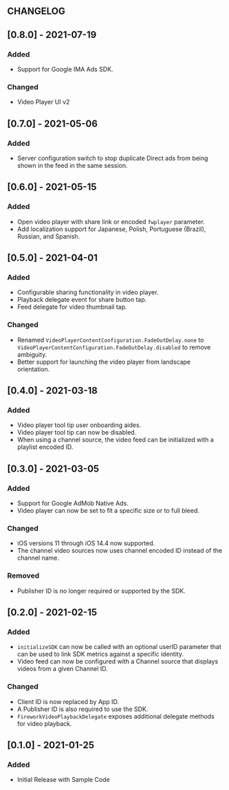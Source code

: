## CHANGELOG

## [0.8.0] - 2021-07-19

### Added

- Support for Google IMA Ads SDK.

### Changed

- Video Player UI v2

## [0.7.0] - 2021-05-06

### Added

- Server configuration switch to stop duplicate Direct ads from being shown in the feed in the same session.

## [0.6.0] - 2021-05-15

### Added

- Open video player with share link or encoded `fwplayer` parameter.
- Add localization support for Japanese, Polish, Portuguese (Brazil), Russian, and Spanish.

## [0.5.0] - 2021-04-01

### Added

- Configurable sharing functionality in video player.
- Playback delegate event for share button tap.
- Feed delegate for video thumbnail tap.

### Changed

- Renamed `VideoPlayerContentConfiguration.FadeOutDelay.none` to `VideoPlayerContentConfiguration.FadeOutDelay.disabled` to remove ambiguity.
- Better support for launching the video player from landscape orientation. 

## [0.4.0] - 2021-03-18

### Added

- Video player tool tip user onboarding aides.
- Video player tool tip can now be disabled.
- When using a channel source, the video feed can be initialized with a playlist encoded ID.

## [0.3.0] - 2021-03-05

### Added
- Support for Google AdMob Native Ads.
- Video player can now be set to fit a specific size or to full bleed.

### Changed
- iOS versions 11 through iOS 14.4 now supported.
- The channel video sources now uses channel encoded ID instead of the channel name.

### Removed
- Publisher ID is no longer required or supported by the SDK.

## [0.2.0] - 2021-02-15

### Added
- `initializeSDK` can now be called with an optional userID parameter that can be used to link SDK metrics against a specific identity.
- Video feed can now be configured with a Channel source that displays videos from a given Channel ID.

### Changed
- Client ID is now replaced by App ID. 
- A Publisher ID is also required to use the SDK.
- `FireworkVideoPlaybackDelegate` exposes additional delegate methods for video playback.

## [0.1.0] - 2021-01-25

### Added
- Initial Release with Sample Code
